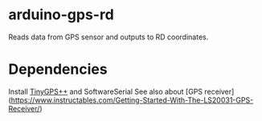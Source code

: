 # arduino-gps-rd
Reads data from GPS sensor and outputs to RD coordinates.

# Dependencies
Install [TinyGPS++](http://arduiniana.org/libraries/tinygpsplus/) and SoftwareSerial
See also about [GPS receiver] (https://www.instructables.com/Getting-Started-With-The-LS20031-GPS-Receiver/)
